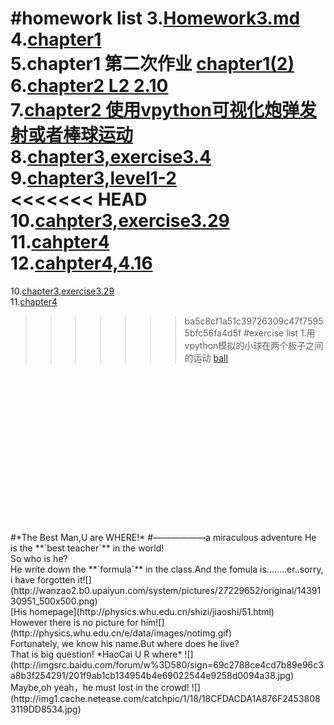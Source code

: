 #homework list
3.[Homework3.md](https://github.com/zqbinggong/computational-physics_N2013301020039/blob/master/Homework3.md) <br>
4.[chapter1](https://github.com/zqbinggong/computational-physics_N2013301020039/blob/master/chapter1.md) <br>
5.chapter1 第二次作业 [chapter1(2)](https://github.com/zqbinggong/computational-physics_N2013301020039/blob/master/chapter1(2).md) <br>
6.[chapter2 L2 2.10](https://www.zybuluo.com/zqbinggong/note/339693)<br>
7.[chapter2 使用vpython可视化炮弹发射或者棒球运动](https://www.zybuluo.com/zqbinggong/note/341116)<br>
8.[chapter3,exercise3.4](https://www.zybuluo.com/zqbinggong/note/350635)<br>
9.[chapter3,level1-2](https://www.zybuluo.com/zqbinggong/note/357243)<br>
<<<<<<< HEAD
10.[cahpter3,exercise3.29](https://www.zybuluo.com/zqbinggong/note/369822) <br>
11.[cahpter4](https://www.zybuluo.com/zqbinggong/note/373208) <br>
12.[cahpter4,4.16](https://www.zybuluo.com/zqbinggong/note/386156) <br>
=======
10.[chapter3,exercise3.29](https://www.zybuluo.com/zqbinggong/note/369822) <br>
11.[chapter4](https://www.zybuluo.com/zqbinggong/note/373208) <br>
>>>>>>> ba5c8cf1a51c39726309c47f75955bfc56fa4d5f
#exercise list
1.用vpython模拟的小球在两个板子之间的运动 [ball](https://www.zybuluo.com/zqbinggong/note/339918)
<br>
<br>
<br>
<br>
<br>
<br>
<br>
<br>
<br>
<br>
<br>
<br>
<br>
<br>
<br>
#*The Best Man,U are WHERE!*
#——————a miraculous adventure
He is the **`best teacher`** in the world!<br>So who is he?<br>He write down the **`formula`** in the class.And the fomula is........er..sorry, i have forgotten it![](http://wanzao2.b0.upaiyun.com/system/pictures/27229652/original/1439130951_500x500.png)<br>
[His homepage](http://physics.whu.edu.cn/shizi/jiaoshi/51.html)<br>
However there is no picture for him![](http://physics.whu.edu.cn/e/data/images/notimg.gif)<br>Fortunately, we know his name.But where does he live?<br>That is big question!
*HaoCai U R where* ![](http://imgsrc.baidu.com/forum/w%3D580/sign=69c2788ce4cd7b89e96c3a8b3f254291/201f9ab1cb134954b4e69022544e9258d0094a38.jpg)<br>Maybe,oh yeah，he must lost in the crowd! ![](http://img1.cache.netease.com/catchpic/1/18/18CFDACDA1A876F24538083119DD8534.jpg)
